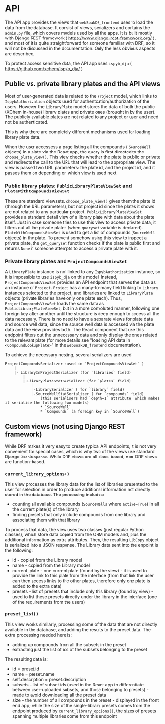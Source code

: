 # API

The API app provides the views that `webSoakDB_frontend` uses to load the data from the database. It consist of views, serializers and contains the `admin.py` file, which covers models used by all the apps. It is built mostly with Django REST framework ( https://www.django-rest-framework.org/ ), and most of it is quite straightforward for someone familiar with DRF, so it will not be discussed in the documentation. Only the less obvious aspects are described.

To protect access sensitive data, the API app uses `ispyb_dja` ( https://github.com/xchem/ispyb_dja/ )

## Public vs. private library plates and the API views

Most of user-generated data is related to the `Project` model, which links to `IspybAuthorization` objects used for authentcation/authorization of the users. However the `LibraryPlate` model stores the data of both the public (XChem in-house) library plates and private ones (brought in by the user). The publicly available plates are not related to any project or user and need not be authenticated.

This is why there are completely different mechanisms used for loading library plate data.

When the user accessess a page listing all the compounds ( `SourceWell` objects) in a plate via the React app, the query is first directed to the `choose_plate_view()`. This view checks whether the plate is public or private and redirects the call to the URL that will lead to the appropriate view. The view is passed two URL parameters: the plate id, and the project id, and it passes them on depending on which view is used next

### Public library plates: `PublicLibraryPlateViewSet` and `PlateWithCompoundsViewSet`

These are standard viewsets. `choose_plate_view()` gives them the plate id (through the URL parameters), but not project id since the plates it shows are not related to any particular project. `PublicLibraryPlateViewSet` provides a standard detail view of a library plate with data about the plate itself. Just in case someone tries to use this view to access private data, it filters out all the private plates (when `queryset` variable is declared). `PlateWithCompoundsViewSet` is used to get a list of compounds (`SourceWell` objects) in the plate. To prevent somehow using this view to inspect a private plate, the `get_queryset` function checks if the plate is public first and returns `None` if someone attempts to access a private plate with it.

### Private library plates and `ProjectCompoundsViewSet`

A `LibraryPlate` instance  is not linked to any `IspybAuthorization` instance, so it is impossible to use `ispyb_dja` on this model. Instead, `ProjectCompoundsViewSet` provides an API endpoint that serves the data as an instance of `Project`. `Project` has a many-to-many field linking to `Library` instances selected to the project, and libraries are linked to `LibraryPlate` objects (private libraries have only one plate each). Thus, `ProjectCompoundsViewSet` loads the same data as `PublicLibraryPlateViewSet`, but in a more convoluted manner, following one foreign key after another until the structure is deep enough to access all the data necessary. There is no need to have a separate views for plate data and source well data, since the source well data is accessed via the plate data and the view provides both. The React component that use this endpoint filters out the unnecessary data and only display the ones related to the relevant plate (for more details see "loading API data in `<CompoundLookupPlate>`" in the `webSoakDB_frontend` documentation).

To achieve the necessary nesting, several serializers are used:
```
ProjectCompoundsSerializer (used in `ProjectCompoundsViewSet` )
	|
	|- LibraryInProjectSerializer (for `libraries` field)
		|
		|-LibraryPlateStatSerializer (for `plates` field)
			|
			|-LibrarySerializer ( for `library` field)
			|-SourceWellStatSerializer ( for `compounds` field)
				(this serialisers had `depth=1` attribute, which makes it serialise the following two models)
				* `SourceWell`
				* `Compounds` (a foreign key in `SourceWell`)

```
## Custom views (not using Django REST framework)

While DRF makes it very easy to create typical API endpoints, it is not very convenient for special cases, which is why two of the views use standard Django `JsonResponse`. While DRF views are all class-based, non-DRF views are function-based.

### `current_library_options()`

This view processes the library data for the list of libraries presented to the user for selection in order to produce additional information not directly stored in the database. The processing includes:
- counting all available compounds (`SourceWells` where `active=True`) in all the current plate(s) of the library
- finding presets that only include compounds from one library and associating them with that library 

To process that data, the view uses two classes (just regular Python classes), which store data copied from the ORM models and, plus the additional information as extra attributes. Then, the resulting `LibCopy` object is serialized into a JSON response. The Library data sent into the enpoint is the following:

- id - copied from the Library model
- name - copied from the Library model
- current_plate - one current plate (found by the view) - it is used to provide the link to this plate from the interface (from that link the user can then access links to the other plates, therefore only one plate is added to the extra data)
- presets - list of presets that include only this library (found by view) - used to list these presets directly under the library in the interface (one of the requirements from the users)

### `preset_list()`

This view works similarly, processing some of the data that are not directly available in the database, and adding the results to the preset data. The extra processing needed here is:
- adding up compounds from all the subsets in the preset
- extracting just the list of ids of the subsets belonging to the preset 

The resulting data is:
- id = preset.id
- name = preset.name
- self.description = preset.description
- subsets - list of subset ids (used in the React app to differentiate between user-uploaded subsets, and those belonging to presets) - made to avoid downloading all the preset data
- size - the number of all compounds in the preset - displayed in the front end app; while the size of the single-library presets comes from the endpoint produced by `current_library_options()`, the sizes of presets spanning multiple libraries come from this endpoint


